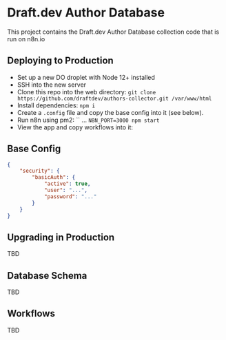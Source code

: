 # Draft.dev Author Database

This project contains the Draft.dev Author Database collection code that is run on n8n.io

## Deploying to Production
- Set up a new DO droplet with Node 12+ installed
- SSH into the new server
- Clone this repo into the web directory: `git clone https://github.com/draftdev/authors-collector.git /var/www/html` 
- Install dependencies: `npm i`
- Create a `.config` file and copy the base config into it (see below).
- Run n8n using pm2: `` ... `N8N_PORT=3000 npm start`
- View the app and copy workflows into it:  

## Base Config
```json
{
	"security": {
		"basicAuth": {
			"active": true,
			"user": "...",
			"password": "..."
		}
	}
}
```

## Upgrading in Production
TBD

## Database Schema
TBD

## Workflows
TBD
